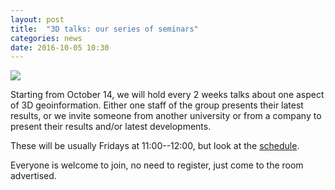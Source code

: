 ```yaml
---
layout: post
title:  "3D talks: our series of seminars"
categories: news
date: 2016-10-05 10:30
---
```


<div class="row">
  <div class="col-xs-4 col-md-3">
    <img src="{{ "/img/logos/3dtalks2.png" | prepend: site.baseurl }}"/>
  </div>
  <div class="col-xs-8 col-md-9">
    <p>Starting from October 14, we will hold every 2 weeks talks about one aspect of 3D geoinformation.
    Either one staff of the group presents their latest results, or we invite someone from another university or from a company to present their results and/or latest developments.</p>
    <p>These will be usually Fridays at 11:00--12:00, but look at the <a href="{{ "/3dtalks/" | prepend: site.baseurl }}">schedule</a>.</p>
    <p>Everyone is welcome to join, no need to register, just come to the room advertised.</p>
  </div>
</div>

